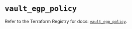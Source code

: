 # `vault_egp_policy`

Refer to the Terraform Registry for docs: [`vault_egp_policy`](https://registry.terraform.io/providers/hashicorp/vault/5.0.0/docs/resources/egp_policy).
